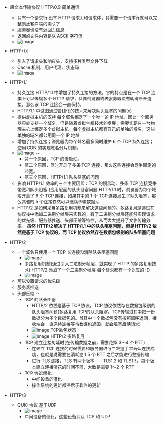 - 超文本传输协议 HTTP/0.9 简单通信
  - 只有一个请求行 没有 HTTP 请求头和请求体，只需要一个请求行就可以完整表达客户端的需求了
  - 服务器也没有返回头信息
  - 返回的文件内容是以 ASCII 字符流
  - ![image](https://static001.geekbang.org/resource/image/db/34/db1166c68c22a45c9858e88a234f1a34.png?wh=1142*309)

- HTTP/1.0
  - 引入了请求头和响应头，支持多种类型文件下载
  - Cache 机制、用户代理、状态码
  - ![image](https://static001.geekbang.org/resource/image/b5/7d/b52b0d1a26ff2b8607c08e5c50ae687d.png?wh=1142*309)

- HTTP/1.1
  - 持久连接 HTTP/1.1 中增加了持久连接的方法，它的特点是在一个 TCP 连接上可以传输多个 HTTP 请求，只要浏览器或者服务器没有明确断开连接，那么该 TCP 连接会一直保持。
  - HTTP/1.1 中试图通过管线化的技术来解决队头阻塞的问题(x)
  - 提供虚拟主机的支持 每个域名绑定了一个唯一的 IP 地址，因此一个服务器只能支持一个域名。但是随着虚拟主机技术的发展，需要实现在一台物理主机上绑定多个虚拟主机，每个虚拟主机都有自己的单独的域名，这些单独的域名都公用同一个 IP 地址
  - 增加了持久连接；浏览器为每个域名最多同时维护 6 个 TCP 持久连接；使用 CDN 的实现域名分片机制。
  - ![image](https://static001.geekbang.org/resource/image/80/1a/80b57830e15faa17631bea74054a0e1a.png?wh=1140*804)
    **--**
    - 第一个原因，TCP 的慢启动。
    - 第二个原因，同时开启了多条 TCP 连接，那么这些连接会竞争固定的带宽。
    - 第三个原因，HTTP/1.1 队头阻塞的问题
   - 影响 HTTP/1.1 效率的三个主要因素：TCP 的慢启动、多条 TCP 连接竞争带宽和队头阻塞 (应用层面的队头阻塞问题,HTTP/1.1 时，浏览器为每个域名开启了 6 个 TCP 连接，如果其中的 1 个 TCP 连接发生了队头阻塞，那么其他的 5 个连接依然可以继续传输数据)。
   - HTTP/2 是如何采用多路复用机制来解决这些问题的。多路复用是通过在协议栈中添加二进制分帧层来实现的，有了二进制分帧层还能够实现请求的优先级、服务器推送、头部压缩等特性，从而大大提升了文件传输效率。
  **虽然 HTTP/2 解决了 HTTP/1.1 中的队头阻塞问题，但是 HTTP/2 依然是基于 TCP 协议的，而 TCP 协议依然存在数据包级别的队头阻塞问题**
- HTTP/2
  - 一个域名只使用一个 TCP 长连接和消除队头阻塞问题 
    - ![image](https://static001.geekbang.org/resource/image/0a/00/0a990f86ad9c19fd7d7620b2ef7ee900.jpg?wh=4526*1786)
    - 多路复用机制(通过引入二进制分帧层，就实现了 HTTP 的多路复用技术) HTTP/2 添加了一个二进制分帧层 每个请求都有一个对应的 ID
    - ![image](https://static001.geekbang.org/resource/image/86/6a/86cdf01a3af7f4f755d28917e58aae6a.png?wh=1142*1156)
  - 可以设置请求的优先级
  - 服务器推送
  - 头部压缩
    **--**
    - TCP 的队头阻塞 
      - HTTP/2 依然是基于 TCP 协议，TCP 协议依然存在数据包级别的队头阻塞问题(多路复用 TCP的队头阻塞，TCP传输过程中把一份数据分为多个数据包的。当其中一个数据包没有按照顺序返回，接收端会一直保持连接等待数据包返回，就会阻塞后续请求)
      - ![image](https://static001.geekbang.org/resource/image/33/96/33d2b4c14a7a2f19ef6677696b67de96.png?wh=1142*288) TCP丢包状态
      - ![image](https://static001.geekbang.org/resource/image/48/d1/4837434655a6d87f1bf5e3d899a698d1.png?wh=1142*231) HTTP/2 多路复用
    - TCP 建立连接的延时(在传输数据之前，需要花掉 3～4 个 RTT)
      - 在建立 TCP 连接的时候需要和服务器进行三次握手来确认连接成功，也就是说需要在消耗完 1.5 个 RTT 之后才能进行数据传输
      - 进行 TLS 连接，TLS 有两个版本——TLS1.2 和 TLS1.3，每个版本建立连接所花的时间不同，大致是需要 1～2 个 RTT
    - TCP 协议僵化
      - 中间设备的僵化
      - 操作系统的更新都滞后于软件的更新
- HTTP/3
  - QUIC 协议 基于UDP
    - ![image](https://static001.geekbang.org/resource/image/0b/c6/0bae470bb49747b9a59f9f4bb496a9c6.png?wh=1142*729)
    - 中间设备的僵化，这些设备只认 TCP 和 UDP



